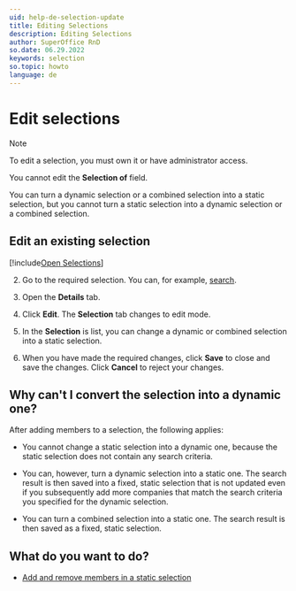 ```yaml
---
uid: help-de-selection-update
title: Editing Selections
description: Editing Selections
author: SuperOffice RnD
so.date: 06.29.2022
keywords: selection
so.topic: howto
language: de
---
```


# Edit selections

> [!NOTE]
> To edit a selection, you must own it or have administrator access.
>
> You cannot edit the **Selection of** field.
>
> You can turn a dynamic selection or a combined selection into a static selection, but you cannot turn a static selection into a dynamic selection or a combined selection.

## Edit an existing selection

<!-- markdownlint-disable-file MD029 -->
[!include[Open Selections](../includes/goto-selections.md)]
<!-- List starts in the include. Next line MUST be 2. -->
2. Go to the required selection. You can, for example, [search][1].

3. Open the **Details** tab.

4. Click **Edit**. The **Selection** tab changes to edit mode.

5. In the **Selection** is list, you can change a dynamic or combined selection into a static selection.

6. When you have made the required changes, click **Save** to close and save the changes. Click **Cancel** to reject your changes.

## Why can't I convert the selection into a dynamic one?

After adding members to a selection, the following applies:

* You cannot change a static selection into a dynamic one, because the static selection does not contain any search criteria.

* You can, however, turn a dynamic selection into a static one. The search result is then saved into a fixed, static selection that is not updated even if you subsequently add more companies that match the search criteria you specified for the dynamic selection.

* You can turn a combined selection into a static one. The search result is then saved as a fixed, static selection.

## What do you want to do?

* [Add and remove members in a static selection][2]

<!-- Referenced links -->
[1]: ../../../learn/find-screen.md
[2]: add-remove-members-static.md

<!-- Referenced images -->

